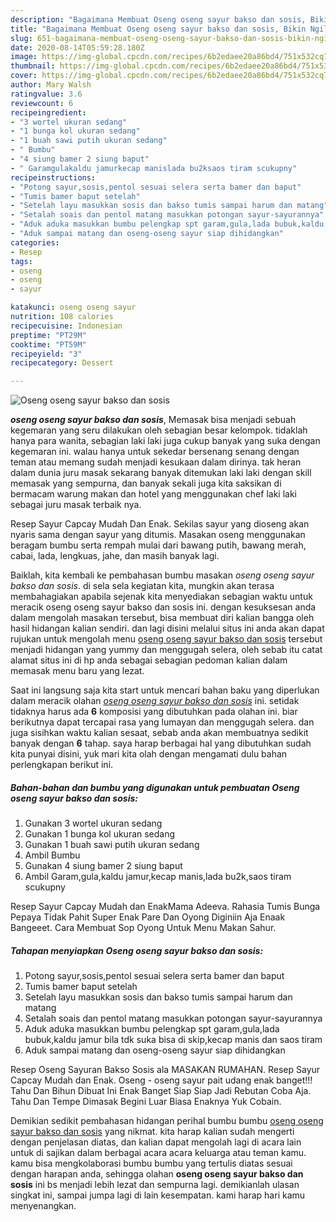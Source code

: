 ```yaml
---
description: "Bagaimana Membuat Oseng oseng sayur bakso dan sosis, Bikin Ngiler"
title: "Bagaimana Membuat Oseng oseng sayur bakso dan sosis, Bikin Ngiler"
slug: 651-bagaimana-membuat-oseng-oseng-sayur-bakso-dan-sosis-bikin-ngiler
date: 2020-08-14T05:59:28.180Z
image: https://img-global.cpcdn.com/recipes/6b2edaee20a86bd4/751x532cq70/oseng-oseng-sayur-bakso-dan-sosis-foto-resep-utama.jpg
thumbnail: https://img-global.cpcdn.com/recipes/6b2edaee20a86bd4/751x532cq70/oseng-oseng-sayur-bakso-dan-sosis-foto-resep-utama.jpg
cover: https://img-global.cpcdn.com/recipes/6b2edaee20a86bd4/751x532cq70/oseng-oseng-sayur-bakso-dan-sosis-foto-resep-utama.jpg
author: Mary Walsh
ratingvalue: 3.6
reviewcount: 6
recipeingredient:
- "3 wortel ukuran sedang"
- "1 bunga kol ukuran sedang"
- "1 buah sawi putih ukuran sedang"
- " Bumbu"
- "4 siung bamer 2 siung baput"
- " Garamgulakaldu jamurkecap manislada bu2ksaos tiram scukupny"
recipeinstructions:
- "Potong sayur,sosis,pentol sesuai selera serta bamer dan baput"
- "Tumis bamer baput setelah"
- "Setelah layu masukkan sosis dan bakso tumis sampai harum dan matang"
- "Setalah soais dan pentol matang masukkan potongan sayur-sayurannya"
- "Aduk aduka masukkan bumbu pelengkap spt garam,gula,lada bubuk,kaldu jamur bila tdk suka bisa di skip,kecap manis dan saos tiram"
- "Aduk sampai matang dan oseng-oseng sayur siap dihidangkan"
categories:
- Resep
tags:
- oseng
- oseng
- sayur

katakunci: oseng oseng sayur 
nutrition: 108 calories
recipecuisine: Indonesian
preptime: "PT29M"
cooktime: "PT59M"
recipeyield: "3"
recipecategory: Dessert

---
```



![Oseng oseng sayur bakso dan sosis](https://img-global.cpcdn.com/recipes/6b2edaee20a86bd4/751x532cq70/oseng-oseng-sayur-bakso-dan-sosis-foto-resep-utama.jpg)

<b><i>oseng oseng sayur bakso dan sosis</i></b>, Memasak bisa menjadi sebuah kegemaran yang seru dilakukan oleh sebagian besar kelompok. tidaklah hanya para wanita, sebagian laki laki juga cukup banyak yang suka dengan kegemaran ini. walau hanya untuk sekedar bersenang senang dengan teman atau memang sudah menjadi kesukaan dalam dirinya. tak heran dalam dunia juru masak sekarang banyak ditemukan laki laki dengan skill memasak yang sempurna, dan banyak sekali juga kita saksikan di bermacam warung makan dan hotel yang menggunakan chef laki laki sebagai juru masak terbaik nya.

Resep Sayur Capcay Mudah Dan Enak. Sekilas sayur yang dioseng akan nyaris sama dengan sayur yang ditumis. Masakan oseng menggunakan beragam bumbu serta rempah mulai dari bawang putih, bawang merah, cabai, lada, lengkuas, jahe, dan masih banyak lagi.

Baiklah, kita kembali ke pembahasan bumbu masakan <i>oseng oseng sayur bakso dan sosis</i>. di sela sela kegiatan kita, mungkin akan terasa membahagiakan apabila sejenak kita menyediakan sebagian waktu untuk meracik oseng oseng sayur bakso dan sosis ini. dengan kesuksesan anda dalam mengolah masakan tersebut, bisa membuat diri kalian bangga oleh hasil hidangan kalian sendiri. dan lagi disini melalui situs ini anda akan dapat rujukan untuk mengolah menu <u>oseng oseng sayur bakso dan sosis</u> tersebut menjadi hidangan yang yummy dan menggugah selera, oleh sebab itu catat alamat situs ini di hp anda sebagai sebagian pedoman kalian dalam memasak menu baru yang lezat.


Saat ini langsung saja kita start untuk mencari bahan baku yang diperlukan dalam meracik olahan <u><i>oseng oseng sayur bakso dan sosis</i></u> ini. setidak tidaknya harus ada <b>6</b> komposisi yang dibutuhkan pada olahan ini. biar berikutnya dapat tercapai rasa yang lumayan dan menggugah selera. dan juga sisihkan waktu kalian sesaat, sebab anda akan membuatnya sedikit banyak dengan <b>6</b> tahap. saya harap berbagai hal yang dibutuhkan sudah kita punyai disini, yuk mari kita olah dengan mengamati dulu bahan perlengkapan berikut ini.

<!--inarticleads1-->

##### Bahan-bahan dan bumbu yang digunakan untuk pembuatan Oseng oseng sayur bakso dan sosis:

1. Gunakan 3 wortel ukuran sedang
1. Gunakan 1 bunga kol ukuran sedang
1. Gunakan 1 buah sawi putih ukuran sedang
1. Ambil  Bumbu
1. Gunakan 4 siung bamer 2 siung baput
1. Ambil  Garam,gula,kaldu jamur,kecap manis,lada bu2k,saos tiram scukupny


Resep Sayur Capcay Mudah dan EnakMama Adeeva. Rahasia Tumis Bunga Pepaya Tidak Pahit Super Enak Pare Dan Oyong Diginiin Aja Enaak Bangeeet. Cara Membuat Sop Oyong Untuk Menu Makan Sahur. 

<!--inarticleads2-->

##### Tahapan menyiapkan Oseng oseng sayur bakso dan sosis:

1. Potong sayur,sosis,pentol sesuai selera serta bamer dan baput
1. Tumis bamer baput setelah
1. Setelah layu masukkan sosis dan bakso tumis sampai harum dan matang
1. Setalah soais dan pentol matang masukkan potongan sayur-sayurannya
1. Aduk aduka masukkan bumbu pelengkap spt garam,gula,lada bubuk,kaldu jamur bila tdk suka bisa di skip,kecap manis dan saos tiram
1. Aduk sampai matang dan oseng-oseng sayur siap dihidangkan


Resep Oseng Sayuran Bakso Sosis ala MASAKAN RUMAHAN. Resep Sayur Capcay Mudah dan Enak. Oseng - oseng sayur pait udang enak banget!!! Tahu Dan Bihun Dibuat Ini Enak Banget Siap Siap Jadi Rebutan Coba Aja. Tahu Dan Tempe Dimasak Begini Luar Biasa Enaknya Yuk Cobain. 

Demikian sedikit pembahasan hidangan perihal bumbu bumbu <u>oseng oseng sayur bakso dan sosis</u> yang nikmat. kita harap kalian sudah mengerti dengan penjelasan diatas, dan kalian dapat mengolah lagi di acara lain untuk di sajikan dalam berbagai acara acara keluarga atau teman kamu. kamu bisa mengkolaborasi bumbu bumbu yang tertulis diatas sesuai dengan harapan anda, sehingga olahan <b>oseng oseng sayur bakso dan sosis</b> ini bs menjadi lebih lezat dan sempurna lagi. demikianlah ulasan singkat ini, sampai jumpa lagi di lain kesempatan. kami harap hari kamu menyenangkan.
